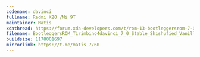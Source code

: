```yaml
---
codename: davinci
fullname: Redmi K20 /Mi 9T
maintainer: Matis
xdathread: https://forum.xda-developers.com/t/rom-13-bootleggersrom-7-0-shishufied-tirimbino-stable-official-microg.4557455/
filename: BootleggersROM_Tirimbino4davinci_7_0_Stable_Shishufied_Vanilla_20230306.zip
buildsize: 1178001697
mirrorlink: https://t.me/matis_7/60
---
```

